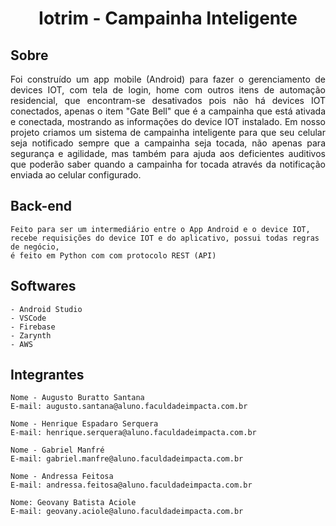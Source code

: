 <h1 align="center">
     Iotrim - Campainha Inteligente
</h1>

## Sobre
<p align="justify">
     Foi construído um app mobile (Android) para fazer o gerenciamento de devices IOT, com tela de login, home com outros itens de automação residencial, que encontram-se
  desativados pois não há devices IOT conectados, apenas o item "Gate Bell" que é a campainha que está ativada e conectada, mostrando as informações do device IOT instalado.
  Em nosso projeto criamos um sistema de campainha inteligente para que seu celular seja notificado sempre que a campainha seja tocada, não apenas para segurança e agilidade, mas 
  também para ajuda aos deficientes auditivos que poderão saber quando a campainha for tocada através da notificação enviada ao celular configurado.
</p>

## Back-end
```
Feito para ser um intermediário entre o App Android e o device IOT,
recebe requisições do device IOT e do aplicativo, possui todas regras de negócio,
é feito em Python com com protocolo REST (API)
```

## Softwares
```
- Android Studio
- VSCode
- Firebase
- Zarynth
- AWS
```


## Integrantes
```
Nome - Augusto Buratto Santana 
E-mail: augusto.santana@aluno.faculdadeimpacta.com.br  

Nome - Henrique Espadaro Serquera
E-mail: henrique.serquera@aluno.faculdadeimpacta.com.br  

Nome - Gabriel Manfré
E-mail: gabriel.manfre@aluno.faculdadeimpacta.com.br  

Nome - Andressa Feitosa
E-mail: andressa.feitosa@aluno.faculdadeimpacta.com.br  

Nome: Geovany Batista Aciole
E-mail: geovany.aciole@aluno.faculdadeimpacta.com.br    
```
